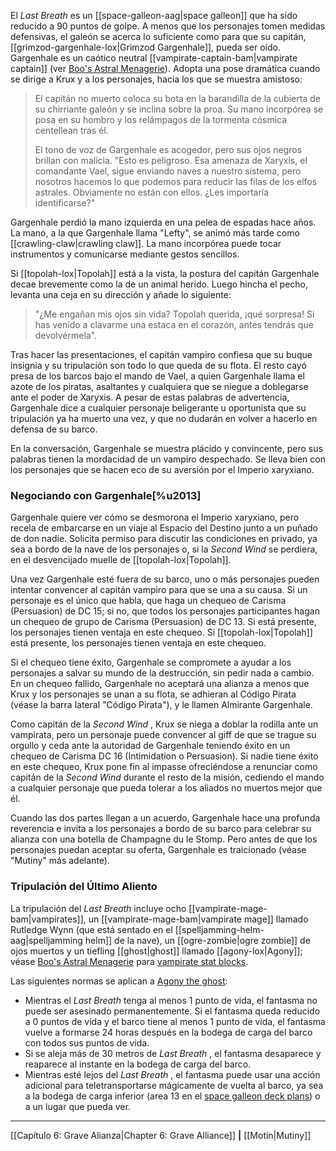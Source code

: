 El  _Last Breath_ es un [[space-galleon-aag|space galleon]] que ha sido reducido a 90 puntos de golpe. A menos que los personajes tomen medidas defensivas, el galeón se acerca lo suficiente como para que su capitán, [[grimzod-gargenhale-lox|Grimzod Gargenhale]], pueda ser oído. Gargenhale es un caótico neutral [[vampirate-captain-bam|vampirate captain]] (ver [Boo's Astral Menagerie](https://5etools-mirror-1.github.io/book.html#BAM)). Adopta una pose dramática cuando se dirige a Krux y a los personajes, hacia los que se muestra amistoso:  

> El capitán no muerto coloca su bota en la barandilla de la cubierta de su chirriante galeón y se inclina sobre la proa. Su mano incorpórea se posa en su hombro y los relámpagos de la tormenta cósmica centellean tras él.
> 
> El tono de voz de Gargenhale es acogedor, pero sus ojos negros brillan con malicia. "Esto es peligroso. Esa amenaza de Xaryxis, el comandante Vael, sigue enviando naves a nuestro sistema, pero nosotros hacemos lo que podemos para reducir las filas de los elfos astrales. Obviamente no están con ellos. ¿Les importaría identificarse?"

Gargenhale perdió la mano izquierda en una pelea de espadas hace años. La mano, a la que Gargenhale llama "Lefty", se animó más tarde como [[crawling-claw|crawling claw]]. La mano incorpórea puede tocar instrumentos y comunicarse mediante gestos sencillos.

Si [[topolah-lox|Topolah]] está a la vista, la postura del capitán Gargenhale decae brevemente como la de un animal herido. Luego hincha el pecho, levanta una ceja en su dirección y añade lo siguiente:

> "¿Me engañan mis ojos sin vida? Topolah querida, ¡qué sorpresa! Si has venido a clavarme una estaca en el corazón, antes tendrás que devolvérmela".

Tras hacer las presentaciones, el capitán vampiro confiesa que su buque insignia y su tripulación son todo lo que queda de su flota. El resto cayó presa de los barcos bajo el mando de Vael, a quien Gargenhale llama el azote de los piratas, asaltantes y cualquiera que se niegue a doblegarse ante el poder de Xaryxis. A pesar de estas palabras de advertencia, Gargenhale dice a cualquier personaje beligerante u oportunista que su tripulación ya ha muerto una vez, y que no dudarán en volver a hacerlo en defensa de su barco.

En la conversación, Gargenhale se muestra plácido y convincente, pero sus palabras tienen la mordacidad de un vampiro despechado. Se lleva bien con los personajes que se hacen eco de su aversión por el Imperio xaryxiano.

### Negociando con Gargenhale[%u2013]

Gargenhale quiere ver cómo se desmorona el Imperio xaryxiano, pero recela de embarcarse en un viaje al Espacio del Destino junto a un puñado de don nadie. Solicita permiso para discutir las condiciones en privado, ya sea a bordo de la nave de los personajes o, si la  _Second Wind_ se perdiera, en el desvencijado muelle de [[topolah-lox|Topolah]].

Una vez Gargenhale esté fuera de su barco, uno o más personajes pueden intentar convencer al capitán vampiro para que se una a su causa. Si un personaje es el único que habla, que haga un chequeo de Carisma (Persuasion) de DC 15; si no, que todos los personajes participantes hagan un chequeo de grupo de Carisma (Persuasion) de DC 13. Si está presente, los personajes tienen ventaja en este chequeo. Si [[topolah-lox|Topolah]] está presente, los personajes tienen ventaja en este chequeo.

Si el chequeo tiene éxito, Gargenhale se compromete a ayudar a los personajes a salvar su mundo de la destrucción, sin pedir nada a cambio. En un chequeo fallido, Gargenhale no aceptará una alianza a menos que Krux y los personajes se unan a su flota, se adhieran al Código Pirata (véase la barra lateral "Código Pirata"), y le llamen Almirante Gargenhale.

Como capitán de la  _Second Wind_ , Krux se niega a doblar la rodilla ante un vampirata, pero un personaje puede convencer al giff de que se trague su orgullo y ceda ante la autoridad de Gargenhale teniendo éxito en un chequeo de Carisma DC 16 (Intimidation o Persuasion). Si nadie tiene éxito en este chequeo, Krux pone fin al impasse ofreciéndose a renunciar como capitán de la  _Second Wind_ durante el resto de la misión, cediendo el mando a cualquier personaje que pueda tolerar a los aliados no muertos mejor que él.

Cuando las dos partes llegan a un acuerdo, Gargenhale hace una profunda reverencia e invita a los personajes a bordo de su barco para celebrar su alianza con una botella de Champagne du le Stomp. Pero antes de que los personajes puedan aceptar su oferta, Gargenhale es traicionado (véase "Mutiny" más adelante).

### Tripulación del Último Aliento

La tripulación del  _Last Breath_ incluye ocho [[vampirate-mage-bam|vampirates]], un [[vampirate-mage-bam|vampirate mage]] llamado Rutledge Wynn (que está sentado en el [[spelljamming-helm-aag|spelljamming helm]] de la nave), un [[ogre-zombie|ogre zombie]] de ojos muertos y un tiefling [[ghost|ghost]] llamado [[agony-lox|Agony]]; véase [Boo's Astral Menagerie](https://5etools-mirror-1.github.io/book.html#BAM) para [vampirate stat blocks](https://5etools-mirror-1.github.io/book.html#BAM,0,bestiary,0).

Las siguientes normas se aplican a [Agony the ghost](https://5etools-mirror-1.github.io/bestiary.html#agony_lox):

  * Mientras el  _Last Breath_ tenga al menos 1 punto de vida, el fantasma no puede ser asesinado permanentemente. Si el fantasma queda reducido a 0 puntos de vida y el barco tiene al menos 1 punto de vida, el fantasma vuelve a formarse 24 horas después en la bodega de carga del barco con todos sus puntos de vida.
  * Si se aleja más de 30 metros de  _Last Breath_ , el fantasma desaparece y reaparece al instante en la bodega de carga del barco.
  * Mientras esté lejos del  _Last Breath_ , el fantasma puede usar una acción adicional para teletransportarse mágicamente de vuelta al barco, ya sea a la bodega de carga inferior (area 13 en el [space galleon deck plans](https://5etools-mirror-1.github.io/vehicles.html#space%20galleon_aag)) o a un lugar que pueda ver.

* * *

[[Capítulo 6: Grave Alianza|Chapter 6: Grave Alliance]] **|** [[Motín|Mutiny]]




